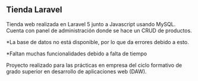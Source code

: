 ## Tienda Laravel

Tienda web realizada en Laravel 5 junto a Javascript usando MySQL. Cuenta con panel de administración donde se hace un CRUD de productos.

*La base de datos no está disponible, por lo que da errores debido a esto.

*Faltan muchas funcionalidades debido a falta de tiempo

Proyecto realizado para las prácticas en empresa del ciclo formativo de grado superior en desarrollo de aplicaciones web (DAW).
